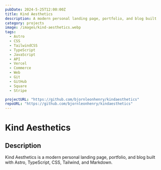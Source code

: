 ```yaml
---
pubDate: 2024-5-25T12:00:00Z
title: Kind Aesthetics
description: A modern personal landing page, portfolio, and blog built with Astro, TypeScript, CSS, Tailwind, and Markdown.
category: projects
image: /images/kind-aesthetics.webp
tags:
  - Astro
  - CSS
  - TailwindCSS
  - TypeScript
  - JavaScript
  - API
  - Vercel
  - Commerce
  - Web
  - Git
  - GitHub
  - Square
  - Stripe

projectURL: "https://github.com/bjornleonhenry/kindaesthetics"
repoURL: "https://github.com/bjornleonhenry/kindaesthetics"
---
```


# Kind Aesthetics

## Description

Kind Aesthetics is a modern personal landing page, portfolio, and blog built with Astro, TypeScript, CSS, Tailwind, and Markdown.
